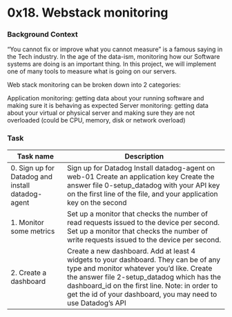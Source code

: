 # 0x18. Webstack monitoring

### Background Context

“You cannot fix or improve what you cannot measure” is a famous saying in the Tech industry. In the age of the data-ism, monitoring how our Software systems are doing is an important thing. In this project, we will implement one of many tools to measure what is going on our servers.

Web stack monitoring can be broken down into 2 categories:

Application monitoring: getting data about your running software and making sure it is behaving as expected
Server monitoring: getting data about your virtual or physical server and making sure they are not overloaded (could be CPU, memory, disk or network overload)

### Task

| Task name | Description |
| --- | --- |
| 0. Sign up for Datadog and install datadog-agent | Sign up for Datadog Install datadog-agent on web-01 Create an application key Create the answer file 0-setup_datadog with your API key on the first line of the file, and your application key on the second |
| 1. Monitor some metrics | Set up a monitor that checks the number of read requests issued to the device per second. Set up a monitor that checks the number of write requests issued to the device per second. |
| 2. Create a dashboard | Create a new dashboard. Add at least 4 widgets to your dashboard. They can be of any type and monitor whatever you’d like. Create the answer file 2-setup_datadog which has the dashboard_id on the first line. Note: in order to get the id of your dashboard, you may need to use Datadog’s API |